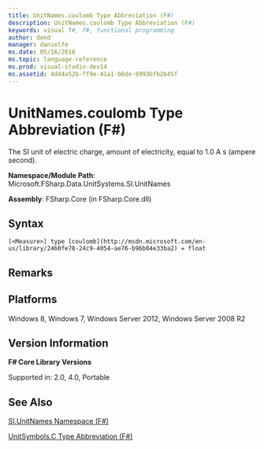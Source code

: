 ```yaml
---
title: UnitNames.coulomb Type Abbreviation (F#)
description: UnitNames.coulomb Type Abbreviation (F#)
keywords: visual f#, f#, functional programming
author: dend
manager: danielfe
ms.date: 05/16/2016
ms.topic: language-reference
ms.prod: visual-studio-dev14
ms.assetid: 4dd4a52b-ff9e-41a1-b6de-8993bfb2b45f 
---
```


# UnitNames.coulomb Type Abbreviation (F#)

The SI unit of electric charge, amount of electricity, equal to 1.0 A s (ampere second).

**Namespace/Module Path**: Microsoft.FSharp.Data.UnitSystems.SI.UnitNames

**Assembly**: FSharp.Core (in FSharp.Core.dll)


## Syntax

```
[<Measure>] type [coulomb](http://msdn.microsoft.com/en-us/library/2460fe78-24c9-4054-ae76-b96b04e33ba2) = float
```

## Remarks

## Platforms
Windows 8, Windows 7, Windows Server 2012, Windows Server 2008 R2


## Version Information
**F# Core Library Versions**

Supported in: 2.0, 4.0, Portable




## See Also
[SI.UnitNames Namespace &#40;F&#35;&#41;](SI.UnitNames-Namespace-%5BFSharp%5D.md)

[UnitSymbols.C Type Abbreviation &#40;F&#35;&#41;](UnitSymbols.C-Type-Abbreviation-%5BFSharp%5D.md)

